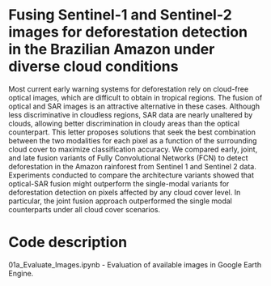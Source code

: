 # Fusing Sentinel-1 and Sentinel-2 images for deforestation detection in the Brazilian Amazon under diverse cloud conditions

Most current early warning systems for deforestation rely on cloud-free optical images, which are difficult to obtain in tropical regions. The fusion of optical and SAR images is an attractive alternative in these cases. Although less discriminative in cloudless regions, SAR data are nearly unaltered by clouds, allowing better discrimination in cloudy areas than the optical counterpart. This letter proposes solutions that seek the best combination between the two modalities for each pixel as a function of the surrounding cloud cover to maximize classification accuracy. We compared early, joint, and late fusion variants of Fully Convolutional Networks (FCN)  to detect deforestation in the Amazon rainforest from Sentinel 1 and Sentinel 2 data. Experiments conducted to compare the architecture variants showed that optical-SAR fusion might outperform the single-modal variants for deforestation detection on pixels affected by any cloud cover level. In particular, the joint fusion approach outperformed the single modal counterparts under all cloud cover scenarios.

# Code description

01a_Evaluate_Images.ipynb - Evaluation of available images in Google Earth Engine.
